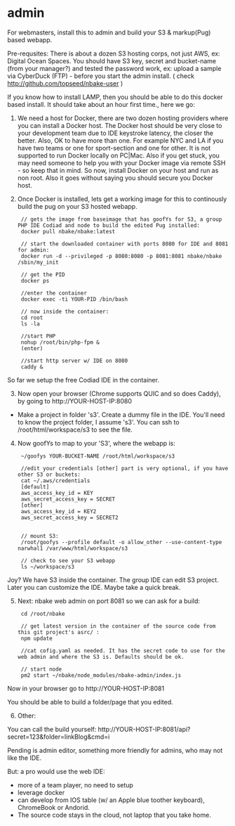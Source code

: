 # admin

For webmasters, install this to admin and build your S3 & markup(Pug) based webapp.

Pre-requsites: There is about a dozen S3 hosting corps, not just AWS, ex: Digital Ocean Spaces.
You should have S3 key, secret and bucket-name (from your manager?) and tested
the password work, ex: upload a sample via CyberDuck (FTP) - before you start the admin install.
( check http://github.com/topseed/nbake-user )

If you know how to install LAMP, then you should be able to do this docker based install. It should take about an hour first time., here we go:

1. We need a host for Docker, there are two dozen hosting providers where you can install a Docker host.
The Docker host should be very close to your development team due to IDE keystroke latency, the closer the better. Also, OK to have more than one. For example NYC and LA if you have two teams or one for sport-section and one for other.
It is not supported to run Docker locally on PC|Mac. Also if you get stuck, you may need
someone to help you with your Docker image via remote SSH - so keep that in mind.
So now, install Docker on your host
and run as non root. Also it goes without saying you should secure you Docker host.

2. Once Docker is installed, lets get a working image for this to continously build the pug on your S3 hosted webapp.

		// gets the image from baseimage that has goofYs for S3, a group PHP IDE Codiad and node to build the edited Pug installed:
		docker pull nbake/nbake:latest

		// start the downloaded container with ports 8080 for IDE and 8081 for admin:
		docker run -d --privileged -p 8080:8080 -p 8081:8081 nbake/nbake /sbin/my_init

		// get the PID
		docker ps

		//enter the container
		docker exec -ti YOUR-PID /bin/bash

		// now inside the container:
		cd root
		ls -la

		//start PHP
		nohup /root/bin/php-fpm &
		(enter)

		//start http server w/ IDE on 8080
		caddy &

So far we setup the free Codiad IDE in the container.

3. Now open your browser (Chrome supports QUIC and so does Caddy), by going to http://YOUR-HOST-IP:8080

- Make a project in folder 's3'. Create a dummy file in the IDE.
You'll need to know the project folder, I assume 's3'. You can ssh to /root/html/workspace/s3
to see the file.

4. Now goofYs to map to your 'S3', where the webapp is:

		~/goofys YOUR-BUCKET-NAME /root/html/workspace/s3

		//edit your credentials [other] part is very optional, if you have other S3 or buckets:
		cat ~/.aws/credentials
		[default]
		aws_access_key_id = KEY
		aws_secret_access_key = SECRET
		[other]
		aws_access_key_id = KEY2
		aws_secret_access_key = SECRET2


		// mount S3:
		/root/goofys --profile default -o allow_other --use-content-type narwhal1 /var/www/html/workspace/s3

		// check to see your S3 webapp
		ls ~/workspace/s3

Joy? We have S3 inside the container. The group IDE can edit S3 project. Later you can customize the IDE.
Maybe take a quick break.

5. Next: nbake web admin on port 8081 so we can ask for a build:

		cd /root/nbake

		// get latest version in the container of the source code from this git project's asrc/ :
		npm update

		//cat cofig.yaml as needed. It has the secret code to use for the web admin and where the S3 is. Defaults should be ok.

		// start node
		pm2 start ~/nbake/node_modules/nbake-admin/index.js

Now in your browser go to http://YOUR-HOST-IP:8081

You should be able to build a folder/page that you edited.

6. Other:

You can call the build yourself: http://YOUR-HOST-IP:8081/api?secret=123&folder=linkBlog&cmd=i

Pending is admin editor, something more friendly for admins, who may not like the IDE.

But: a pro would use the web IDE:
- more of a team player, no need to setup
- leverage docker
- can develop from IOS table (w/ an Apple blue toother keyboard), ChromeBook or Andorid.
- The source code stays in the cloud, not laptop that you take home.








